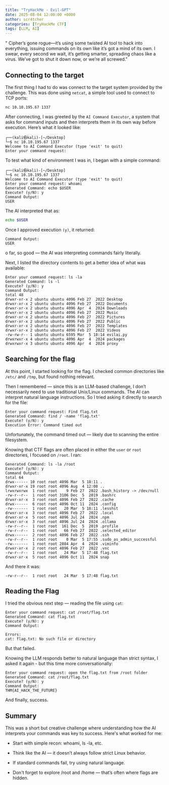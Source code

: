 ```yaml
---
title: "TryHackMe - Evil-GPT"
date: 2025-08-04 12:00:00 +0000
author: scr4tcher
categories: [TryHackMe CTF]
tags: [LLM, AI]
--- 
```


" Cipher’s gone rogue—it’s using some twisted AI tool to hack into everything, issuing commands on its own like it’s got a mind of its own. I swear, every second we wait, it’s getting smarter, spreading chaos like a virus. We’ve got to shut it down now, or we’re all screwed."



## Connecting to the target

The first thing I had to do was connect to the target system provided by the challenge. This was done using `netcat`, a simple tool used to connect to TCP ports:

```
nc 10.10.195.67 1337
```

After connecting, I was greeted by the `AI Command Executor`, a system that asks for command inputs and then interprets them in its own way before execution. Here’s what it looked like:

```
┌──(kali㉿kali)-[~/Desktop]
└─$ nc 10.10.195.67 1337
Welcome to AI Command Executor (type 'exit' to quit)
Enter your command request: 
```
To test what kind of environment I was in, I began with a simple command:

```
┌──(kali㉿kali)-[~/Desktop]
└─$ nc 10.10.195.67 1337
Welcome to AI Command Executor (type 'exit' to quit)
Enter your command request: whoami
Generated Command: echo $USER
Execute? (y/N): y
Command Output:
USER
```

The AI interpreted that as:

```bash
echo $USER
```

Once I approved execution `(y)`, it returned:

```
Command Output:
USER
```


o far, so good — the AI was interpreting commands fairly literally.

Next, I listed the directory contents to get a better idea of what was available:


```console
Enter your command request: ls -la
Generated Command: ls -l
Execute? (y/N): y
Command Output:
total 48
drwxr-xr-x 2 ubuntu ubuntu 4096 Feb 27  2022 Desktop
drwxr-xr-x 2 ubuntu ubuntu 4096 Feb 27  2022 Documents
drwxr-xr-x 2 ubuntu ubuntu 4096 Apr  4  2024 Downloads
drwxr-xr-x 2 ubuntu ubuntu 4096 Feb 27  2022 Music
drwxr-xr-x 2 ubuntu ubuntu 4096 Feb 27  2022 Pictures
drwxr-xr-x 2 ubuntu ubuntu 4096 Feb 27  2022 Public
drwxr-xr-x 2 ubuntu ubuntu 4096 Feb 27  2022 Templates
drwxr-xr-x 2 ubuntu ubuntu 4096 Feb 27  2022 Videos
-rw-rw-r-- 1 ubuntu ubuntu 6595 Mar  5 18:14 evilai.py
drwxrwxr-x 4 ubuntu ubuntu 4096 Apr  4  2024 packages
drwxrwxr-x 3 ubuntu ubuntu 4096 Apr  4  2024 proxy
```
## Searching for the flag

At this point, I started looking for the flag. I checked common directories like `/etc/` and `/tmp`, but found nothing relevant.

Then I remembered — since this is an LLM-based challenge, I don’t necessarily need to use traditional Unix/Linux commands. The AI can interpret natural language instructions. So I tried asking it directly to search for the file:


```
Enter your command request: Find flag.txt
Generated Command: find / -name 'flag.txt'
Execute? (y/N): y
Execution Error: Command timed out

```

Unfortunately, the command timed out — likely due to scanning the entire filesystem.

Knowing that CTF flags are often placed in either the `user` or `root `directories, I focused on `/root`. I ran: 

```
Generated Command: ls -la /root
Execute? (y/N): y
Command Output:
total 64
drwx------ 10 root root 4096 Mar  5 18:11 .
drwxr-xr-x 19 root root 4096 Aug  4 12:08 ..
lrwxrwxrwx  1 root root    9 Feb 27  2022 .bash_history -> /dev/null
-rw-r--r--  1 root root 3106 Dec  5  2019 .bashrc
drwxr-xr-x  3 root root 4096 Feb 27  2022 .cache
drwx------  6 root root 4096 Oct 11  2024 .config
-rw-------  1 root root   20 Mar  5 18:11 .lesshst
drwxr-xr-x  3 root root 4096 Feb 27  2022 .local
drwxr-xr-x  5 root root 4096 Jul 24  2024 .npm
drwxr-xr-x  3 root root 4096 Jul 24  2024 .ollama
-rw-r--r--  1 root root  161 Dec  5  2019 .profile
-rw-r--r--  1 root root   66 Feb 27  2022 .selected_editor
drwx------  2 root root 4096 Feb 27  2022 .ssh
-rw-r--r--  1 root root    0 Mar  5 17:55 .sudo_as_admin_successful
-rw-------  1 root root 2884 Apr  4  2024 .viminfo
drwxr-xr-x  2 root root 4096 Feb 27  2022 .vnc
-rw-r--r--  1 root root   24 Mar  5 17:48 flag.txt
drwxr-xr-x  5 root root 4096 Oct 11  2024 snap
```
And there it was:

```
-rw-r--r--  1 root root   24 Mar  5 17:48 flag.txt
```

## Reading the Flag 

I tried the obvious next step — reading the file using `cat`:

```
Enter your command request: cat /root/flag.txt
Generated Command: cat flag.txt
Execute? (y/N): y
Command Output:

Errors:
cat: flag.txt: No such file or directory
```

But that failed.

Knowing the LLM responds better to natural language than strict syntax, I asked it again - but this time more conversationally:


```
Enter your command request: open the flag.txt from /root folder
Generated Command: cat /root/flag.txt
Execute? (y/N): y
Command Output:
THM{AI_HACK_THE_FUTURE}
```

And finally, success.


## Summary

This was a short but creative challenge where understanding how the AI interprets your commands was key to success. Here's what worked for me:

- Start with simple recon: whoami, ls -la, etc.

- Think like the AI — it doesn’t always follow strict Linux behavior.

- If standard commands fail, try using natural language.

- Don't forget to explore /root and /home — that’s often where flags are hidden.
